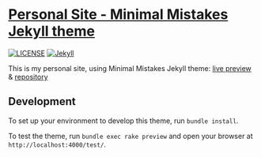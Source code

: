 # [Personal Site - Minimal Mistakes Jekyll theme](https://mmistakes.github.io/minimal-mistakes/)

[![LICENSE](https://img.shields.io/badge/license-MIT-lightgrey.svg)](https://raw.githubusercontent.com/mmistakes/minimal-mistakes/master/LICENSE)
[![Jekyll](https://img.shields.io/badge/jekyll-%3E%3D%203.7-blue.svg)](https://jekyllrb.com/)

This is my personal site, using Minimal Mistakes Jekyll theme:
[live preview](https://mmistakes.github.io/minimal-mistakes/) & [repository](https://github.com/mmistakes/minimal-mistakes)



## Development

To set up your environment to develop this theme, run `bundle install`.

To test the theme, run `bundle exec rake preview` and open your browser at `http://localhost:4000/test/`.